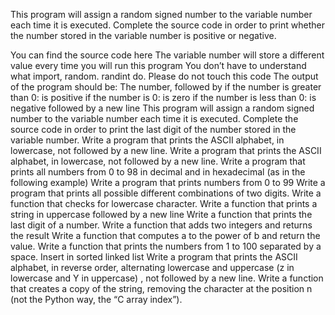 This program will assign a random signed number to the variable number each time it is executed. Complete the source code in order to print whether the number stored in the variable number is positive or negative.

You can find the source code here
The variable number will store a different value every time you will run this program
You don’t have to understand what import, random. randint do. Please do not touch this code
The output of the program should be:
The number, followed by
if the number is greater than 0: is positive
if the number is 0: is zero
if the number is less than 0: is negative
followed by a new line
This program will assign a random signed number to the variable number each time it is executed. Complete the source code in order to print the last digit of the number stored in the variable number.
Write a program that prints the ASCII alphabet, in lowercase, not followed by a new line.
Write a program that prints the ASCII alphabet, in lowercase, not followed by a new line.
Write a program that prints all numbers from 0 to 98 in decimal and in hexadecimal (as in the following example)
Write a program that prints numbers from 0 to 99
Write a program that prints all possible different combinations of two digits.
Write a function that checks for lowercase character.
Write a function that prints a string in uppercase followed by a new line
Write a function that prints the last digit of a number.
Write a function that adds two integers and returns the result
Write a function that computes a to the power of b and return the value.
Write a function that prints the numbers from 1 to 100 separated by a space.
 Insert in sorted linked list
Write a program that prints the ASCII alphabet, in reverse order, alternating lowercase and uppercase (z in lowercase and Y in uppercase) , not followed by a new line.
Write a function that creates a copy of the string, removing the character at the position n (not the Python way, the “C array index”).
